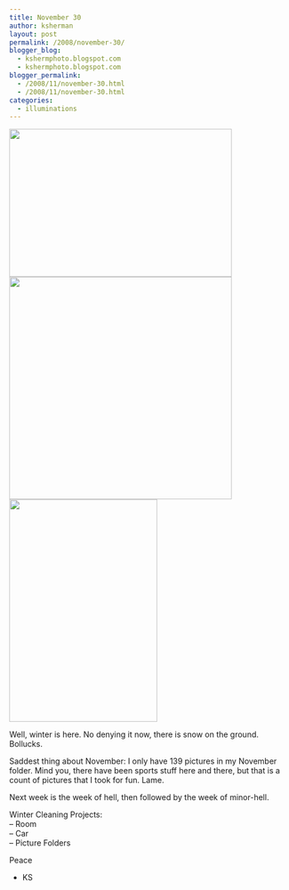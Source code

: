 ```yaml
---
title: November 30
author: ksherman
layout: post
permalink: /2008/november-30/
blogger_blog:
  - kshermphoto.blogspot.com
  - kshermphoto.blogspot.com
blogger_permalink:
  - /2008/11/november-30.html
  - /2008/11/november-30.html
categories:
  - illuminations
---
```

<a onblur="try {parent.deselectBloggerImageGracefully();} catch(e) {}" href="http://2.bp.blogspot.com/_HTtVcKQt9f8/STMM3f4LnzI/AAAAAAAABLw/JxQG4sCPFm8/s1600-h/Nov30.jpg"><img style="cursor: pointer; width: 400px; height: 266px;" src="http://2.bp.blogspot.com/_HTtVcKQt9f8/STMM3f4LnzI/AAAAAAAABLw/JxQG4sCPFm8/s400/Nov30.jpg" alt="" id="BLOGGER_PHOTO_ID_5274573736170463026" border="0" /></a>  
<a onblur="try {parent.deselectBloggerImageGracefully();} catch(e) {}" href="http://4.bp.blogspot.com/_HTtVcKQt9f8/STMM3L6qQoI/AAAAAAAABLo/9HilNmQkzmA/s1600-h/Nov30-2.jpg"><img style="cursor: pointer; width: 400px; height: 400px;" src="http://4.bp.blogspot.com/_HTtVcKQt9f8/STMM3L6qQoI/AAAAAAAABLo/9HilNmQkzmA/s400/Nov30-2.jpg" alt="" id="BLOGGER_PHOTO_ID_5274573730812150402" border="0" /></a>  
<a onblur="try {parent.deselectBloggerImageGracefully();} catch(e) {}" href="http://4.bp.blogspot.com/_HTtVcKQt9f8/STMM2dgVLZI/AAAAAAAABLg/xn7c6D9NKNM/s1600-h/Nov30-3.jpg"><img style="cursor: pointer; width: 266px; height: 400px;" src="http://4.bp.blogspot.com/_HTtVcKQt9f8/STMM2dgVLZI/AAAAAAAABLg/xn7c6D9NKNM/s400/Nov30-3.jpg" alt="" id="BLOGGER_PHOTO_ID_5274573718353685906" border="0" /></a>

Well, winter is here. No denying it now, there is snow on the ground. Bollucks.

Saddest thing about November: I only have 139 pictures in my November folder. Mind you, there have been sports stuff here and there, but that is a count of pictures that I took for fun. Lame.

Next week is the week of hell, then followed by the week of minor-hell.

Winter Cleaning Projects:  
&#8211; Room  
&#8211; Car  
&#8211; Picture Folders

Peace  
- KS